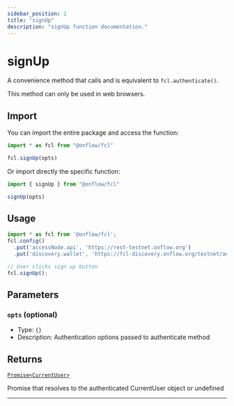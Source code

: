 ```yaml
---
sidebar_position: 1
title: "signUp"
description: "signUp function documentation."
---
```


<!-- THIS DOCUMENT IS AUTO-GENERATED FROM [onflow/fcl/src/fcl.ts](https://github.com/onflow/fcl-js/tree/master/packages/fcl/src/fcl.ts). DO NOT EDIT MANUALLY -->

# signUp

A convenience method that calls and is equivalent to `fcl.authenticate()`.

This method can only be used in web browsers.

## Import

You can import the entire package and access the function:

```typescript
import * as fcl from "@onflow/fcl"

fcl.signUp(opts)
```

Or import directly the specific function:

```typescript
import { signUp } from "@onflow/fcl"

signUp(opts)
```

## Usage

```typescript
import * as fcl from '@onflow/fcl';
fcl.config()
  .put('accessNode.api', 'https://rest-testnet.onflow.org')
  .put('discovery.wallet', 'https://fcl-discovery.onflow.org/testnet/authn');

// User clicks sign up button
fcl.signUp();
```

## Parameters

### `opts` (optional)


- Type: `{}`
- Description: Authentication options passed to authenticate method


## Returns

[`Promise<CurrentUser>`](../types#currentuser)


Promise that resolves to the authenticated CurrentUser object or undefined

---